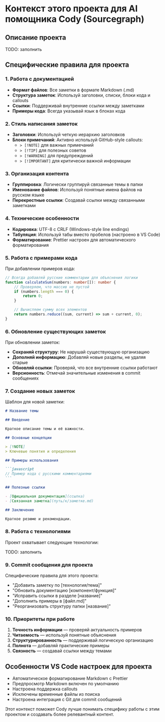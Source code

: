 # Контекст этого проекта для AI помощника Cody (Sourcegraph)

## Описание проекта

TODO: заполнить


## Специфические правила для проекта

### 1. Работа с документацией

- **Формат файлов**: Все заметки в формате Markdown (.md)
- **Структура заметок**: Используй заголовки, списки, блоки кода и callouts
- **Ссылки**: Поддерживай внутренние ссылки между заметками
- **Примеры кода**: Всегда указывай язык в блоках кода

### 2. Стиль написания заметок

- **Заголовки**: Используй четкую иерархию заголовков
- **Блоки примечаний**: Активно используй GitHub-style callouts:
  - `> [!NOTE]` для важных примечаний
  - `> [!TIP]` для полезных советов
  - `> [!WARNING]` для предупреждений
  - `> [!IMPORTANT]` для критически важной информации

### 3. Организация контента

- **Группировка**: Логически группируй связанные темы в папки
- **Именование файлов**: Используй понятные имена файлов на русском языке
- **Перекрестные ссылки**: Создавай ссылки между связанными заметками

### 4. Технические особенности

- **Кодировка**: UTF-8 с CRLF (Windows-style line endings)
- **Табуляция**: Используй табы вместо пробелов (настроено в VS Code)
- **Форматирование**: Prettier настроен для автоматического форматирования

### 5. Работа с примерами кода

При добавлении примеров кода:

```typescript
// Всегда добавляй русские комментарии для объяснения логики
function calculateSum(numbers: number[]): number {
	// Проверяем, что массив не пустой
	if (numbers.length === 0) {
		return 0;
	}

	// Вычисляем сумму всех элементов
	return numbers.reduce((sum, current) => sum + current, 0);
}
```

### 6. Обновление существующих заметок

При обновлении заметок:

- **Сохраняй структуру**: Не нарушай существующую организацию
- **Дополняй информацию**: Добавляй новые разделы, не удаляя старые
- **Обновляй ссылки**: Проверяй, что все внутренние ссылки работают
- **Версионность**: Отмечай значительные изменения в commit сообщениях

### 7. Создание новых заметок

Шаблон для новой заметки:

````markdown
# Название темы

## Введение

Краткое описание темы и её важности.

## Основные концепции

> [!NOTE]
> Ключевые понятия и определения

## Примеры использования

```javascript
// Пример кода с русскими комментариями
```

## Полезные ссылки

- [Официальная документация](ссылка)
- [Связанная заметка](путь/к/заметке.md)

## Заключение

Краткое резюме и рекомендации.
````

### 8. Работа с технологиями

Проект охватывает следующие технологии:

TODO: заполнить

### 9. Commit сообщения для проекта

Специфические правила для этого проекта:

- "Добавить заметку по [технология/тема]"
- "Обновить документацию [компонент/функция]"
- "Исправить ссылки в разделе [название]"
- "Дополнить примеры в [файл.md]"
- "Реорганизовать структуру папки [название]"

### 10. Приоритеты при работе

1. **Точность информации** — проверяй актуальность примеров
2. **Читаемость** — используй понятные объяснения
3. **Структурированность** — поддерживай логическую организацию
4. **Полнота** — добавляй практические примеры
5. **Связность** — создавай ссылки между темами

## Особенности VS Code настроек для проекта

- Автоматическое форматирование Markdown с Prettier
- Предпросмотр Markdown включен по умолчанию
- Настроена поддержка callouts
- Исключены временные файлы из поиска
- Настроена интеграция с Git для commit сообщений

Этот контекст поможет Cody лучше понимать специфику работы с этим проектом и создавать более релевантный контент.
